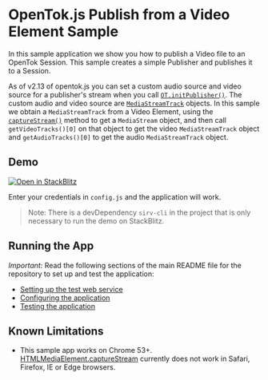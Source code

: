 OpenTok.js Publish from a Video Element Sample
===========================

In this sample application we show you how to publish a Video file to an OpenTok Session. This sample creates a simple Publisher and publishes it to a Session.

As of v2.13 of opentok.js you can set a custom audio source and video source for a publisher's stream when you call [`OT.initPublisher()`](https://tokbox.com/developer/sdks/js/reference/OT.html#initPublisher). The custom audio and video source are [`MediaStreamTrack`](https://developer.mozilla.org/en-US/docs/Web/API/MediaStreamTrack) objects. In this sample we obtain a `MediaStreamTrack` from a Video Element, using the [`captureStream()`](https://developer.mozilla.org/en-US/docs/Web/API/HTMLMediaElement/captureStream) method to get a `MediaStream` object, and then call `getVideoTracks()[0]` on that object to get the video `MediaStreamTrack` object and `getAudioTracks()[0]` to get the audio `MediaStreamTrack` object.

## Demo

[![Open in StackBlitz](https://developer.stackblitz.com/img/open_in_stackblitz.svg)](https://stackblitz.com/fork/github/opentok/opentok-web-samples/tree/main/Publish-Video)

Enter your credentials in `config.js` and the application will work.

> Note: There is a devDependency `sirv-cli` in the project that is only necessary to run the demo on StackBlitz.

## Running the App

*Important:* Read the following sections of the main README file for the repository to set up
and test the application:

* [Setting up the test web service](../README.md#setting-up-the-test-web-service)
* [Configuring the application](../README.md#configuring-the-application)
* [Testing the application](../README.md#testing-the-application)

## Known Limitations

* This sample app works on Chrome 53+. [HTMLMediaElement.captureStream](https://developer.mozilla.org/en-US/docs/Web/API/HTMLMediaElement/captureStream) currently does not work in Safari, Firefox, IE or Edge browsers.
